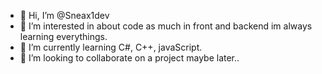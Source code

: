 - 👋 Hi, I’m @Sneax1dev
- 👀 I’m interested in about code as much in front and backend im always learning everythings.
- 🌱 I’m currently learning C#, C++, javaScript.
- 💞️ I’m looking to collaborate on a project maybe later..
  
<!---
Sneax1dev/Sneax1dev is a ✨ special ✨ repository because its `README.md` (this file) appears on your GitHub profile.
You can click the Preview link to take a look at your changes.
--->
